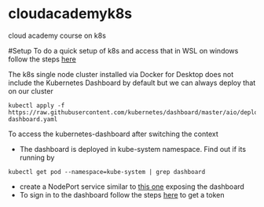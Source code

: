 # cloudacademyk8s
cloud academy course on k8s

#Setup
To do a quick setup of k8s and access that in WSL on windows follow the steps [here](https://devkimchi.com/2018/06/05/running-kubernetes-on-wsl/)

The k8s single node cluster installed via Docker for Desktop does not include the Kubernetes Dashboard by default but we can always deploy that on our cluster 
```  
kubectl apply -f https://raw.githubusercontent.com/kubernetes/dashboard/master/aio/deploy/recommended/kubernetes-dashboard.yaml 
```
To access the kubernetes-dashboard after switching the context
* The dashboard is deployed in kube-system namespace. Find out if its running by 
```
kubectl get pod --namespace=kube-system | grep dashboard
```
* create a NodePort service similar to [this one](https://github.com/agrajm/cloudacademyk8s/blob/master/setup/dashboard-service.yaml) exposing the dashboard
* To sign in to the dashboard follow the steps [here](https://github.com/kubernetes/dashboard/wiki/Access-control#introduction) to get a token 
